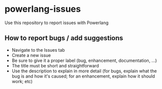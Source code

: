 # powerlang-issues
Use this repository to report issues with Powerlang

## How to report bugs / add suggestions
- Navigate to the Issues tab
- Create a new issue
- Be sure to give it a proper label (bug, enhancement, documentation, ...)
- The title must be short and straightforward
- Use the description to explain in more detail (for bugs, explain what the bug is and how it's caused; for an enhancement, explain how it should work; etc)
